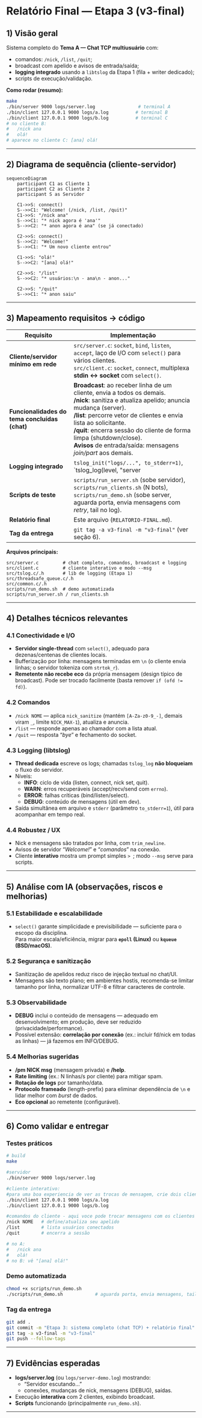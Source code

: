 # Relatório Final — Etapa 3 (v3-final)

## 1) Visão geral

Sistema completo do **Tema A — Chat TCP multiusuário** com:
- comandos: `/nick`, `/list`, `/quit`;
- broadcast com apelido e avisos de entrada/saída;
- **logging integrado** usando a `libtslog` da Etapa 1 (fila + writer dedicado);
- scripts de execução/validação.

**Como rodar (resumo):**
```bash
make
./bin/server 9000 logs/server.log                # terminal A
./bin/client 127.0.0.1 9000 logs/a.log          # terminal B
./bin/client 127.0.0.1 9000 logs/b.log          # terminal C
# no cliente B:
#   /nick ana
#   olá!
# aparece no cliente C: [ana] olá!
```

---

## 2) Diagrama de sequência (cliente-servidor)

```mermaid
sequenceDiagram
    participant C1 as Cliente 1
    participant C2 as Cliente 2
    participant S as Servidor

    C1->>S: connect()
    S-->>C1: "Welcome! (/nick, /list, /quit)"
    C1->>S: "/nick ana"
    S-->>C1: "* nick agora é 'ana'"
    S-->>C2: "* anon agora é ana" (se já conectado)

    C2->>S: connect()
    S-->>C2: "Welcome!"
    S-->>C1: "* Um novo cliente entrou"

    C1->>S: "olá!"
    S-->>C2: "[ana] olá!"

    C2->>S: "/list"
    S-->>C2: "* usuários:\n - ana\n - anon..."

    C2->>S: "/quit"
    S-->>C1: "* anon saiu"
```

---

## 3) Mapeamento requisitos → código

| Requisito | Implementação |
|---|---|
| **Cliente/servidor mínimo em rede** | `src/server.c`: `socket`, `bind`, `listen`, `accept`, laço de I/O com `select()` para vários clientes.<br>`src/client.c`: `socket`, `connect`, multiplexa **stdin ↔ socket** com `select()`. |
| **Funcionalidades do tema concluídas (chat)** | **Broadcast**: ao receber linha de um cliente, envia a todos os demais.<br>**/nick**: sanitiza e atualiza apelido; anuncia mudança (server).<br>**/list**: percorre vetor de clientes e envia lista ao solicitante.<br>**/quit**: encerra sessão do cliente de forma limpa (shutdown/close).<br>**Avisos** de entrada/saída: mensagens *join/part* aos demais. |
| **Logging integrado** | `tslog_init("logs/...", to_stderr=1)`, `tslog_log(level, "server|client", ...)`, `tslog_flush()` em ambos (server/cliente). Eventos com níveis **INFO/WARN/ERROR/DEBUG**. |
| **Scripts de teste** | `scripts/run_server.sh` (sobe servidor), `scripts/run_clients.sh` (N bots), `scripts/run_demo.sh` (sobe server, aguarda porta, envia mensagens com *retry*, tail no log). |
| **Relatório final** | Este arquivo (`RELATORIO-FINAL.md`). |
| **Tag da entrega** | `git tag -a v3-final -m "v3-final"` (ver seção 6). |

**Arquivos principais:**
```
src/server.c         # chat completo, comandos, broadcast e logging
src/client.c         # cliente interativo e modo --msg
src/tslog.c/.h       # lib de logging (Etapa 1)
src/threadsafe_queue.c/.h
src/common.c/.h
scripts/run_demo.sh  # demo automatizada
scripts/run_server.sh / run_clients.sh
```

---

## 4) Detalhes técnicos relevantes

### 4.1 Conectividade e I/O
- **Servidor single-thread** com `select()`, adequado para dezenas/centenas de clientes locais.
- Bufferização por linha: mensagens terminadas em `\n` (o cliente envia linhas; o servidor tokeniza com `strtok_r`).
- **Remetente não recebe eco** da própria mensagem (design típico de broadcast). Pode ser trocado facilmente (basta remover `if (ofd != fd)`).

### 4.2 Comandos
- `/nick NOME` — aplica `nick_sanitize` (mantém `[A-Za-z0-9_-]`, demais viram `_`, limite `NICK_MAX-1`), atualiza e anuncia.
- `/list` — responde apenas ao chamador com a lista atual.
- `/quit` — resposta “*bye*” e fechamento do socket.

### 4.3 Logging (libtslog)
- **Thread dedicada** escreve os logs; chamadas `tslog_log` **não bloqueiam** o fluxo do servidor.
- Níveis:
  - **INFO**: ciclo de vida (listen, connect, nick set, quit).
  - **WARN**: erros recuperáveis (accept/recv/send com `errno`).
  - **ERROR**: falhas críticas (bind/listen/select).
  - **DEBUG**: conteúdo de mensagens (útil em dev).
- Saída simultânea em arquivo e `stderr` (parâmetro `to_stderr=1`), útil para acompanhar em tempo real.

### 4.4 Robustez / UX
- Nick e mensagens são tratados por linha, com `trim_newline`.
- Avisos de servidor “*Welcome!*” e “*comandos*” na conexão.
- Cliente **interativo** mostra um prompt simples `> `; modo `--msg` serve para scripts.

---

## 5) Análise com IA (observações, riscos e melhorias)

### 5.1 Estabilidade e escalabilidade
- `select()` garante simplicidade e previsibilidade — suficiente para o escopo da disciplina.  
  Para maior escala/eficiência, migrar para **`epoll` (Linux)** ou **`kqueue` (BSD/macOS)**.

### 5.2 Segurança e sanitização
- Sanitização de apelidos reduz risco de injeção textual no chat/UI.
- Mensagens são texto plano; em ambientes hostis, recomenda-se limitar tamanho por linha, normalizar UTF-8 e filtrar caracteres de controle.

### 5.3 Observabilidade
- **DEBUG** inclui o conteúdo de mensagens — adequado em desenvolvimento; em produção, deve ser reduzido (privacidade/performance).
- Possível extensão: **correlação por conexão** (ex.: incluir fd/nick em todas as linhas) — já fazemos em INFO/DEBUG.

### 5.4 Melhorias sugeridas
- **/pm NICK msg** (mensagem privada) e **/help**.
- **Rate limiting** (ex.: N linhas/s por cliente) para mitigar spam.
- **Rotação de logs** por tamanho/data.
- **Protocolo frameado** (length-prefix) para eliminar dependência de `\n` e lidar melhor com *burst* de dados.
- **Eco opcional** ao remetente (configurável).

---

## 6) Como validar e entregar

### Testes práticos
```bash
# build
make

#servidor
./bin/server 9000 logs/server.log

#cliente interativo:
#para uma boa experiencia de ver as trocas de mensagem, crie dois clientes
./bin/client 127.0.0.1 9000 logs/a.log
./bin/client 127.0.0.1 9000 logs/b.log

#comandos do cliente - aqui voce pode trocar mensagens com os clientes
/nick NOME   # define/atualiza seu apelido
/list        # lista usuários conectados
/quit        # encerra a sessão

# no A:
#   /nick ana
#   olá!
# no B: vê "[ana] olá!"
```

### Demo automatizada
```bash
chmod +x scripts/run_demo.sh
./scripts/run_demo.sh            # aguarda porta, envia mensagens, tail do log
```

### Tag da entrega
```bash
git add .
git commit -m "Etapa 3: sistema completo (chat TCP) + relatório final"
git tag -a v3-final -m "v3-final"
git push --follow-tags
```

---

## 7) Evidências esperadas

- **logs/server.log** (ou `logs/server-demo.log`) mostrando:
  - “Servidor escutando…”
  - conexões, mudanças de nick, mensagens (DEBUG), saídas.
- Execução **interativa** com 2 clientes, exibindo broadcast.
- **Scripts** funcionando (principalmente `run_demo.sh`).

---
